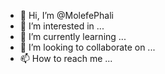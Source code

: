 - 👋 Hi, I’m @MolefePhali
- 👀 I’m interested in ...
- 🌱 I’m currently learning ...
- 💞️ I’m looking to collaborate on ...
- 📫 How to reach me ...

<!---
MolefePhali/MolefePhali is a ✨ special ✨ repository because its `README.md` (this file) appears on your GitHub profile.
You can click the Preview link to take a look at your changes.
--->
